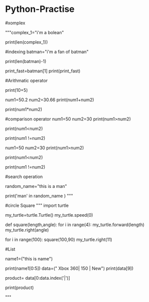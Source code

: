 # Python-Practise

#xomplex

"""complex_1="i'm a bolean"

print(len(complex_1))

#indexing
batman="i'm a fan of batman"

print(len(batman)-1)

print_fast=batman[1]
print(print_fast)


#Arithmatic operator

print(10+5)

num1=50.2
num2=30.66
print(num1+num2)

print(num1*num2)

#comparison operator
num1=50
num2=30
print(num1>num2)

print(num1<num2)

print(num1 !=num2)


num1=50
num2=30
print(num1>num2)

print(num1<num2)

print(num1 !=num2)

#search operation

random_name="this is a man"


print('man' in random_name )
"""

#circle Square
"""
import turtle

my_turtle=turtle.Turtle()
my_turtle.speed(0)

def square(length,angle):
    for i in range(4):
        my_turtle.forward(length)
        my_turtle.right(angle)


for i in range(100):
    square(100,90)
    my_turtle.right(11)

#List

name1=("this is name")

print(name1[0:5])
data=(" Xbox 360| 150 | New")
print(data[9])


product= data[0:data.index('|')]

print(product)


"""






